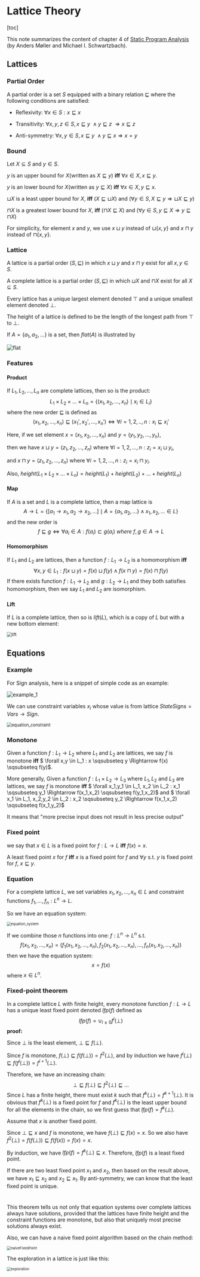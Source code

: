 # Lattice Theory

[toc]

This note summarizes the content of chapter 4 of [Static Program Analysis](https://cs.au.dk/~amoeller/spa/spa.pdf) (by Anders Møller and Michael I. Schwartzbach).

## Lattices

### Partial Order

A partial order is a set $S$ equipped with a binary relation $\sqsubseteq$ where the following conditions are satisfied:

* Reflexivity: $\forall x \in S: x \sqsubseteq x$
* Transitivity: $\forall x,y,z \in S, x \sqsubseteq y \ \land y \sqsubseteq z \ \Rightarrow x\sqsubseteq z$

* Anti-symmetry: $\forall x,y \in S, x \sqsubseteq y \ \land y \sqsubseteq x \Rightarrow x = y$

### Bound

Let $X \subseteq S$ and $y \in S$.

$y$ is an upper bound for $X$(written as $X \sqsubseteq y$) **iff**  $\forall x \in X, x \sqsubseteq y$.

$y$ is an lower bound for $X$(written as $y \sqsubseteq X$) **iff**  $\forall x \in X, y \sqsubseteq x$.

$\sqcup X$ is a least upper bound for $X$, **iff**  $(X \sqsubseteq \sqcup X )$ and $(\forall y \in S, X \sqsubseteq y \Rightarrow \sqcup X \sqsubseteq y)$ 

$\sqcap X$ is a greatest lower bound for $X$, **iff**  $(\sqcap X \sqsubseteq X )$ and $(\forall y \in S, y \sqsubseteq X \Rightarrow y \sqsubseteq \sqcap X)$ 

For simplicity, for element $x$ and $y$, we use $x \sqcup y$ instead of $\sqcup \{ x,y\}$ and $x \sqcap y$ instead of $\sqcap \{ x,y\}$.

### Lattice

A lattice is a partial order $(S,\sqsubseteq)$ in which $x \sqcup y$ and $x \sqcap y$ exist for all $x,y \in S$.

A complete lattice is a partial order $(S,\sqsubseteq)$ in which $\sqcup X$ and $\sqcap X$ exist for all $X \subseteq S$.



Every lattice has a unique largest element denoted $\top$ and a unique smallest element denoted $\bot$.

The height of a lattice is defined to be the length of the longest path from $\top$ to $\bot$.

If $A = \{ a_1, a_2,... \}$ is a set, then $flat(A)$ is illustrated by

<img src="pictures/flat.png" alt="flat"  />

### Features

#### Product

If $L_1,L_2,...,L_n$ are complete lattices, then so is the product:
$$
L_1 \times L_2 \times ... \times L_n = \{ (x_1,x_2,...,x_n) \mid x_i \in L_i \}
$$
where the new order $\sqsubseteq$ is defined as
$$
(x_1,x_2,...,x_n) \sqsubseteq (x_1',x_2',...,x_n') \Leftrightarrow \forall i = 1,2,..,n: x_i \sqsubseteq x_i'
$$


Here, if we set element $x = (x_1,x_2,...,x_n)$ and $y = (y_1,y_2,...,y_n)$,

then we have $x \sqcup y = (z_1,z_2,...,z_n)$ where $\forall i = 1,2,...,n: z_i = x_i \sqcup y_i$,

and $x \sqcap y = (z_1,z_2,...,z_n)$ where $\forall i = 1,2,...,n: z_i = x_i \sqcap y_i$.

Also, $height(L_1 \times L_2 \times ... \times L_n) = height(L_1) + height(L_2) + ... + height(L_n)$

#### Map

If $A$ is a set and $L$ is a complete lattice, then a map lattice is
$$
A \rightarrow L = \{ [a_1 \rightarrow x_1, a_2 \rightarrow x_2,...] \mid A = \{ a_1,a_2,... \} \land x_1,x_2,... \in L  \}
$$
and the new order is
$$
f \sqsubseteq g \Leftrightarrow \forall a_i \in A: f(a_i) \sqsubset g(a_i) \ where \ f,g \in A \rightarrow L 
$$

#### Homomorphism

If $L_1$ and $L_2$ are lattices, then a function $f : L_1 \rightarrow L_2$ is a homomorphism **iff** 
$$
\forall x, y \in L_1 : f(x \sqcup y) = f(x) \sqcup f(y) \land f(x \sqcap y) = f(x) \sqcap f(y)
$$
If there exists function $f: L_1 \rightarrow L_2$ and $g: L_2 \rightarrow L_1$ and they both satisfies homomorphism, then we say $L_1$ and $L_2$ are isomorphism.

#### Lift

If $L$ is a complete lattice, then so is $lift(L)$, which is a copy of $L$ but with a new bottom element:

<img src="pictures/lift.png" alt="lift" style="zoom:80%;" />

## Equations

### Example

For Sign analysis, here is a snippet of simple code as an example:

![example_1](pictures/example_1.png)

We can use constraint variables $x_i$ whose value is from lattice $StateSigns = Vars \rightarrow Sign$.

<img src="pictures/equation_constraint.png" alt="equation_constraint" style="zoom:80%;" />

### Monotone

Given a function $f : L_1 \rightarrow L_2$ where $L_1$ and $L_2$ are lattices, we say $f$ is monotone **iff**  $ \forall x,y \in L_1 : x \sqsubseteq y \Rightarrow f(x) \sqsubseteq f(y)$.

More generally, Given a function $f : L_1 \times L_2 \rightarrow L_3$ where $L_1,L_2$ and $L_3$ are lattices, we say $f$ is monotone **iff**  $ \forall x_1,y_1 \in L_1, x_2 \in L_2 : x_1 \sqsubseteq y_1 \Rightarrow f(x_1,x_2) \sqsubseteq f(y_1,x_2)$ and $ \forall x_1 \in L_1, x_2,y_2 \in L_2 : x_2 \sqsubseteq y_2 \Rightarrow f(x_1,x_2) \sqsubseteq f(x_1,y_2)$

It means that "more precise input does not result in less precise output"

### Fixed point

we say that $x \in L$ is a fixed point for $f: L \rightarrow L$ **iff** $f(x) = x$.

A least fixed point $x$ for $f$  **iff** $x$ is a fixed point for $f$ and $\forall y$ s.t. $y$ is fixed point for $f$, $x \sqsubseteq y$.

### Equation

For a complete lattice $L$, we set variables $x_1,x_2,...,x_n \in L$ and constraint functions $f_1,...,f_n: L^n \rightarrow L$.

So we have an equation system:

<img src="pictures/equation_system.png" alt="equation_system" style="zoom: 67%;" />

If we combine those $n$ functions into one: $f: L^n \rightarrow L^n$ s.t.
$$
f(x_1,x_2,...,x_n) = (f_1(x_1,x_2,...,x_n),f_2(x_1,x_2,...,x_n),...,f_n(x_1,x_2,...,x_n))
$$
 then we have the equation system:
$$
x = f(x)
$$
where $x \in L^n$.

### Fixed-point theorem

In a complete lattice $L$ with finite height, every monotone function $f : L \rightarrow L$ has a unique least fixed point denoted $lfp(f)$ defined as
$$
lfp(f) = \cup_{i \geq 0} f^i(\bot) 
$$
**proof:**

Since $\bot$ is the least element, $\bot \sqsubseteq f(\bot)$.

Since $f$ is monotone, $f(\bot) \sqsubseteq f(f(\bot)) = f^2(\bot)$, and by induction we have $f^{i}(\bot) \sqsubseteq f(f^{i}(\bot)) = f^{i+1}(\bot)$.

Therefore, we have an increasing chain:
$$
\bot \sqsubseteq f(\bot) \sqsubseteq f^2(\bot) \sqsubseteq...
$$
Since $L$ has a finite height, there must exist $k$ such that $f^k(\bot) = f^{k+1}(\bot)$. It is obvious that $f^k(\bot)$ is a fixed point for $f$ and $f^k(\bot)$ is the least upper bound for all the elements in the chain, so we first guess that $lfp(f) = f^k(\bot)$.



Assume that $x$ is another fixed point.

Since $\bot \sqsubseteq x$ and $f$ is monotone, we have $f(\bot) \sqsubseteq f(x) = x$. So we also have $f^2(\bot) =  f(f(\bot)) \sqsubseteq f(f(x)) = f(x) = x$. 

By induction, we have $lfp(f) = f^k(\bot) \sqsubseteq x$. Therefore, $lfp(f)$ is a least fixed point.



If there are two least fixed point $x_1$ and $x_2$, then based on the result above, we have $x_1 \sqsubseteq x_2$ and $x_2 \sqsubseteq x_1$. By anti-symmetry, we can know that the least fixed point is unique.

#



This theorem tells us not only that equation systems over complete lattices always have solutions, provided that the lattices have finite height and the constraint functions are monotone, but also that uniquely most precise solutions always exist.

Also, we can have a naive fixed point algorithm based on the chain method:

<img src="pictures/naiveFixedPoint.png" alt="naiveFixedPoint" style="zoom:67%;" />

The exploration in a lattice is just like this:

<img src="pictures/exploration.png" alt="exploration" style="zoom: 67%;" />

